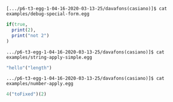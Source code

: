 ```
[.../p6-t3-egg-1-04-16-2020-03-13-25/davafons(casiano)]$ cat examples/debug-special-form.egg
```
```ruby
if(true, 
  print(2), 
  print("not 2")
)
```

```
.../p6-t3-egg-1-04-16-2020-03-13-25/davafons(casiano)]$ cat examples/string-apply-simple.egg 
```
```ruby
"hello"("length")
```

```
.../p6-t3-egg-1-04-16-2020-03-13-25/davafons(casiano)]$ cat examples/number-apply.egg 
```
```ruby
4("toFixed")(2)
```
